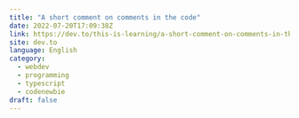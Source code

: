 ```yaml
---
title: "A short comment on comments in the code"
date: 2022-07-20T17:09:38Z
link: https://dev.to/this-is-learning/a-short-comment-on-comments-in-the-code-1i54?utm_medium=RSS&utm_source=news.12bit.vn
site: dev.to
language: English
category:
  - webdev
  - programming
  - typescript
  - codenewbie
draft: false
---
```

